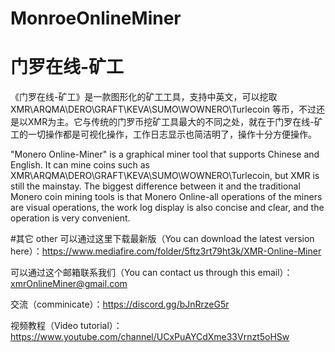 # MonroeOnlineMiner
# 门罗在线-矿工
《门罗在线-矿工》是一款图形化的矿工工具，支持中英文，可以挖取 XMR\ARQMA\DERO\GRAFT\KEVA\SUMO\WOWNERO\Turlecoin 等币，不过还是以XMR为主。它与传统的门罗币挖矿工具最大的不同之处，就在于门罗在线-矿工的一切操作都是可视化操作，工作日志显示也简洁明了，操作十分方便操作。

"Monero Online-Miner" is a graphical miner tool that supports Chinese and English. It can mine coins such as XMR\ARQMA\DERO\GRAFT\KEVA\SUMO\WOWNERO\Turlecoin, but XMR is still the mainstay. The biggest difference between it and the traditional Monero coin mining tools is that Monero Online-all operations of the miners are visual operations, the work log display is also concise and clear, and the operation is very convenient.

#其它 other
可以通过这里下载最新版（You can download the latest version here）：https://www.mediafire.com/folder/5ftz3rt79ht3k/XMR-Online-Miner

可以通过这个邮箱联系我们（You can contact us through this email）：xmrOnlineMiner@gmail.com

交流（comminicate）：https://discord.gg/bJnRrzeG5r

视频教程（Video tutorial）：https://www.youtube.com/channel/UCxPuAYCdXme33Vrnzt5oHSw
